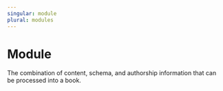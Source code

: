 ```yaml
---
singular: module
plural: modules
---
```

# Module

The combination of content, schema, and authorship information that can be
processed into a book.
